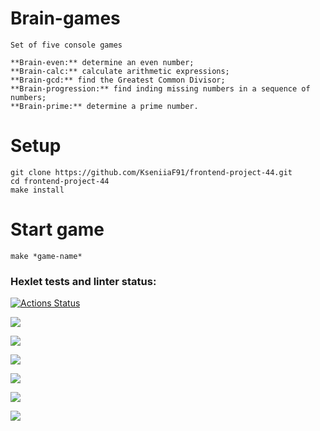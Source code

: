 # Brain-games 
```
Set of five console games

**Brain-even:** determine an even number;
**Brain-calc:** calculate arithmetic expressions;
**Brain-gcd:** find the Greatest Common Divisor;
**Brain-progression:** find inding missing numbers in a sequence of numbers;
**Brain-prime:** determine a prime number.
```
# Setup
```
git clone https://github.com/KseniiaF91/frontend-project-44.git
cd frontend-project-44
make install
```
# Start game
```
make *game-name*
```

### Hexlet tests and linter status:
[![Actions Status](https://github.com/KseniiaF91/frontend-project-44/workflows/hexlet-check/badge.svg)](https://github.com/KseniiaF91/frontend-project-44/actions)

<a href="https://codeclimate.com/github/KseniiaF91/frontend-project-44/maintainability"><img src="https://api.codeclimate.com/v1/badges/d3f14976e28431b21e0b/maintainability" /></a>

<a href="https://asciinema.org/a/q1G1A1W5E4YfhjtnEHoyGD69c" target="_blank"><img src="https://asciinema.org/a/q1G1A1W5E4YfhjtnEHoyGD69c.svg" /></a>

<a href="https://asciinema.org/a/0MAih1FauVkivd4QqHkdm01VV" target="_blank"><img src="https://asciinema.org/a/0MAih1FauVkivd4QqHkdm01VV.svg" /></a>

<a href="https://asciinema.org/a/KXJNcHwoTP4IeYOPHEwsTvGfa" target="_blank"><img src="https://asciinema.org/a/KXJNcHwoTP4IeYOPHEwsTvGfa.svg" /></a>

<a href="https://asciinema.org/a/jgcydQsp60ZZxixK40rNLsZp3" target="_blank"><img src="https://asciinema.org/a/jgcydQsp60ZZxixK40rNLsZp3.svg" /></a>

<a href="https://asciinema.org/a/ryf8arCEcf7brd4CCa19nXGaT" target="_blank"><img src="https://asciinema.org/a/ryf8arCEcf7brd4CCa19nXGaT.svg" /></a>